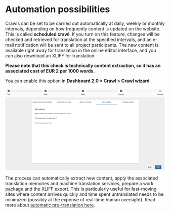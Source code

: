 # Automation possibilities

Crawls can be set to be carried out automatically at daily, weekly or monthly intervals, depending on how frequently content is updated on the website. This is called **scheduled crawl**. If you turn on this feature, changes will be checked and retrieved for translation at the specified intervals, and an e-mail notification will be sent to all project participants. The new content is available right away for translation in the online editor interface, and you can also download an XLIFF for translation.

**Please note that this check is technically content extraction, so it has an associated cost of EUR 2 per 1000 words.**

You can enable this option in **Dashboard 2.0 > Crawl > Crawl wizard**.

![Scheduled Scan](/img/dashboard2/crawl_step_4_recurrance.png)

The process can automatically extract new content, apply the associated translation memories and machine translation services, prepare a work package and the XLIFF export. This is particularly useful for fast-moving sites where content arrives quickly and time spent untranslated needs to be minimized (possibly at the expense of real-time human oversight). Read more about [automatic pre-translation here](/auto_pre_translation.html).
